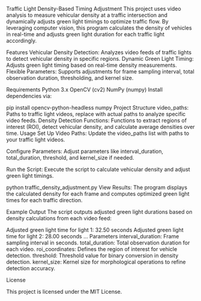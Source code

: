 Traffic Light Density-Based Timing Adjustment
This project uses video analysis to measure vehicular density at a traffic intersection and dynamically adjusts green light timings to optimize traffic flow. By leveraging computer vision, this program calculates the density of vehicles in real-time and adjusts green light duration for each traffic light accordingly.

Features
Vehicular Density Detection: Analyzes video feeds of traffic lights to detect vehicular density in specific regions.
Dynamic Green Light Timing: Adjusts green light timing based on real-time density measurements.
Flexible Parameters: Supports adjustments for frame sampling interval, total observation duration, thresholding, and kernel size.

Requirements
Python 3.x
OpenCV (cv2)
NumPy (numpy)
Install dependencies via:

pip install opencv-python-headless numpy
Project Structure
video_paths: Paths to traffic light videos, replace with actual paths to analyze specific video feeds.
Density Detection Functions: Functions to extract regions of interest (ROI), detect vehicular density, and calculate average densities over time.
Usage
Set Up Video Paths: Update the video_paths list with paths to your traffic light videos.

Configure Parameters: Adjust parameters like interval_duration, total_duration, threshold, and kernel_size if needed.

Run the Script: Execute the script to calculate vehicular density and adjust green light timings.

python traffic_density_adjustment.py
View Results: The program displays the calculated density for each frame and computes optimized green light times for each traffic direction.

Example Output
The script outputs adjusted green light durations based on density calculations from each video feed:

Adjusted green light time for light 1: 32.50 seconds
Adjusted green light time for light 2: 28.00 seconds
...
Parameters
interval_duration: Frame sampling interval in seconds.
total_duration: Total observation duration for each video.
roi_coordinates: Defines the region of interest for vehicle detection.
threshold: Threshold value for binary conversion in density detection.
kernel_size: Kernel size for morphological operations to refine detection accuracy.

License

This project is licensed under the MIT License.
